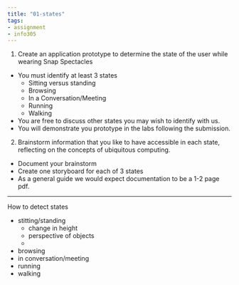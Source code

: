 ```yaml
---
title: "01-states"
tags: 
- assignment
- info305
---
```


1. Create an application prototype to determine the state of the user while wearing Snap Spectacles 
- You must identify at least 3 states 
	- Sitting versus standing 
	- Browsing 
	- In a Conversation/Meeting 
	- Running 
	- Walking 
- You are free to discuss other states you may wish to identify with us. 
- You will demonstrate you prototype in the labs following the submission. 

2. Brainstorm information that you like to have accessible in each state, reflecting on the concepts of ubiquitous computing. 
- Document your brainstorm 
- Create one storyboard for each of 3 states 
- As a general guide we would expect documentation to be a 1-2 page pdf.

---

How to detect states
- stitting/standing
	- change in height
	- perspective of objects
	- 
- browsing
- in conversation/meeting
- running
- walking
